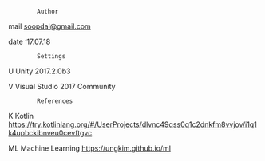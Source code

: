             Author
mail	soopdal@gmail.com

date	‘17.07.18


            Settings
U           Unity 2017.2.0b3

V           Visual Studio 2017 Community

            References
K           Kotlin https://try.kotlinlang.org/#/UserProjects/dlvnc49qss0q1c2dnkfm8vvjov/i1q1k4upbckibnveu0cevftgvc

ML          Machine Learning             https://ungkim.github.io/ml

